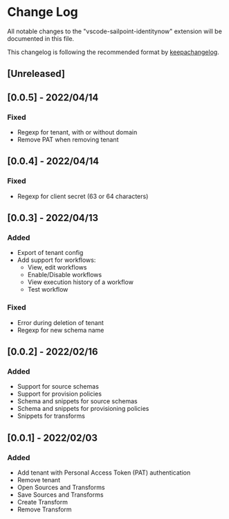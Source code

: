 # Change Log

All notable changes to the "vscode-sailpoint-identitynow" extension will be documented in this file.

This changelog is following the recommended format by [keepachangelog](https://keepachangelog.com/en/1.0.0/).

## [Unreleased]

## [0.0.5] - 2022/04/14
### Fixed
- Regexp for tenant, with or without domain
- Remove PAT when removing tenant

## [0.0.4] - 2022/04/14

### Fixed
- Regexp for client secret (63 or 64 characters)

## [0.0.3] - 2022/04/13
### Added
- Export of tenant config
- Add support for workflows:
  - View, edit workflows
  - Enable/Disable workflows
  - View execution history of a workflow
  - Test workflow

### Fixed
- Error during deletion of tenant
- Regexp for new schema name

## [0.0.2] - 2022/02/16
### Added
- Support for source schemas
- Support for provision policies
- Schema and snippets for source schemas
- Schema and snippets for provisioning policies
- Snippets for transforms

## [0.0.1] - 2022/02/03
### Added
- Add tenant with Personal Access Token (PAT) authentication
- Remove tenant
- Open Sources and Transforms
- Save Sources and Transforms
- Create Transform
- Remove Transform